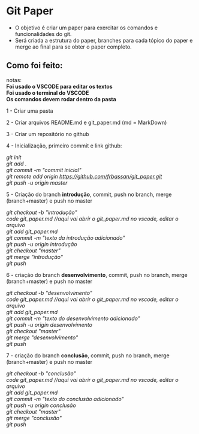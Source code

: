 # **Git Paper**
* O objetivo é criar um paper para exercitar os comandos e funcionalidades do git.
* Será criada a estrutura do paper, branches para cada tópico do paper e merge ao final para se obter o paper completo.

## **Como foi feito:**

notas:  
**Foi usado o VSCODE para editar os textos**  
**Foi usado o terminal do VSCODE**  
**Os comandos devem rodar dentro da pasta**  

1 - Criar uma pasta  


2 - Criar arquivos README.md e git_paper.md (md = MarkDown)


3 - Criar um repositório no github 



4 - Inicialização, primeiro commit e link github:

*git init*  
*git add .*  
*git commit -m "commit inicial"*  
*git remote add origin https://github.com/frbassan/git_paper.git*  
*git push -u origin master*  



5 - Criação do branch **introdução**, commit, push no branch, merge (branch+master) e push no master

*git checkout -b "introdução"*  
*code git_paper.md //aqui vai abrir o git_paper.md no vscode, editar o arquivo*  
*git add git_paper.md*  
*git commit -m "texto da introdução adicionado"*  
*git push -u origin introdução*  
*git checkout "master"*  
*git merge "introdução"*  
*git push*  



6 - criação do branch **desenvolvimento**, commit, push no branch, merge (branch+master) e push no master

*git checkout -b "desenvolvimento"*  
*code git_paper.md //aqui vai abrir o git_paper.md no vscode, editar o arquivo*  
*git add git_paper.md*  
*git commit -m "texto do desenvolvimento adicionado"*  
*git push -u origin desenvolvimento*  
*git checkout "master"*  
*git merge "desenvolvimento"*  
*git push*  



7 - criação do branch **conclusão**, commit, push no branch, merge (branch+master) e push no master  

*git checkout -b "conclusão"*  
*code git_paper.md //aqui vai abrir o git_paper.md no vscode, editar o arquivo*  
*git add git_paper.md*  
*git commit -m "texto do conclusão adicionado"*  
*git push -u origin conclusão*  
*git checkout "master"*  
*git merge "conclusão"*  
*git push*  
